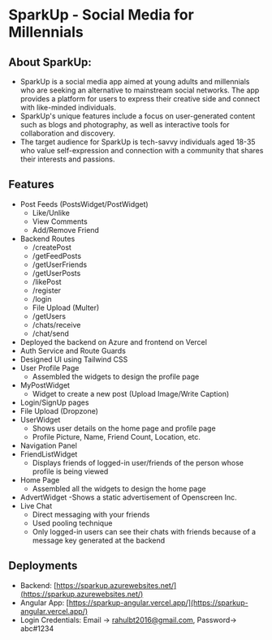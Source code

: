 # SparkUp -  Social Media for Millennials

## About SparkUp:

- SparkUp is a social media app aimed at young adults and millennials who are seeking an alternative to mainstream social networks. The app provides a platform for users to express their creative side and connect with like-minded individuals. 
- SparkUp's unique features include a focus on user-generated content such as blogs and photography, as well as interactive tools for collaboration and discovery.
- The target audience for SparkUp is tech-savvy individuals aged 18-35 who value self-expression and connection with a community that shares their interests and passions.

## Features


- Post Feeds (PostsWidget/PostWidget)
    - Like/Unlike
    - View Comments
    - Add/Remove Friend
- Backend Routes
  - /createPost
  - /getFeedPosts
  - /getUserFriends
  - /getUserPosts
  - /likePost
  - /register
  - /login
  - File Upload (Multer)
  - /getUsers
  - /chats/receive
  - /chat/send
- Deployed the backend on Azure and frontend on Vercel
- Auth Service and Route Guards
- Designed UI using Tailwind CSS
- User Profile Page
  - Assembled the widgets to design the profile page
- MyPostWidget
  - Widget to create a new post (Upload Image/Write Caption)
- Login/SignUp pages
- File Upload (Dropzone)
- UserWidget
  - Shows user details on the home page and profile page 
  - Profile Picture, Name, Friend Count, Location, etc.
- Navigation Panel
- FriendListWidget
  - Displays friends of logged-in user/friends of the person whose profile is being viewed
- Home Page
  - Assembled all the widgets to design the home page
- AdvertWidget
  -Shows a static advertisement of Openscreen Inc.
- Live Chat
  - Direct messaging with your friends
  - Used pooling technique
  - Only logged-in users can see their chats with friends because of a message key generated at the backend


## Deployments

- Backend: [https://sparkup.azurewebsites.net/](https://sparkup.azurewebsites.net/)
- Angular App: [https://sparkup-angular.vercel.app/](https://sparkup-angular.vercel.app/)
- Login Credentials: Email -> rahulbt2016@gmail.com, Password-> abc#1234

